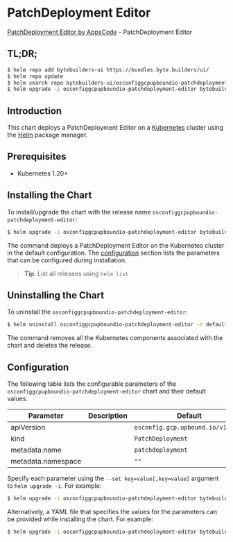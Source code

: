 # PatchDeployment Editor

[PatchDeployment Editor by AppsCode](https://byte.builders) - PatchDeployment Editor

## TL;DR;

```bash
$ helm repo add bytebuilders-ui https://bundles.byte.builders/ui/
$ helm repo update
$ helm search repo bytebuilders-ui/osconfiggcpupboundio-patchdeployment-editor --version=v0.4.18
$ helm upgrade -i osconfiggcpupboundio-patchdeployment-editor bytebuilders-ui/osconfiggcpupboundio-patchdeployment-editor -n default --create-namespace --version=v0.4.18
```

## Introduction

This chart deploys a PatchDeployment Editor on a [Kubernetes](http://kubernetes.io) cluster using the [Helm](https://helm.sh) package manager.

## Prerequisites

- Kubernetes 1.20+

## Installing the Chart

To install/upgrade the chart with the release name `osconfiggcpupboundio-patchdeployment-editor`:

```bash
$ helm upgrade -i osconfiggcpupboundio-patchdeployment-editor bytebuilders-ui/osconfiggcpupboundio-patchdeployment-editor -n default --create-namespace --version=v0.4.18
```

The command deploys a PatchDeployment Editor on the Kubernetes cluster in the default configuration. The [configuration](#configuration) section lists the parameters that can be configured during installation.

> **Tip**: List all releases using `helm list`

## Uninstalling the Chart

To uninstall the `osconfiggcpupboundio-patchdeployment-editor`:

```bash
$ helm uninstall osconfiggcpupboundio-patchdeployment-editor -n default
```

The command removes all the Kubernetes components associated with the chart and deletes the release.

## Configuration

The following table lists the configurable parameters of the `osconfiggcpupboundio-patchdeployment-editor` chart and their default values.

|     Parameter      | Description |                   Default                    |
|--------------------|-------------|----------------------------------------------|
| apiVersion         |             | <code>osconfig.gcp.upbound.io/v1beta1</code> |
| kind               |             | <code>PatchDeployment</code>                 |
| metadata.name      |             | <code>patchdeployment</code>                 |
| metadata.namespace |             | <code>""</code>                              |


Specify each parameter using the `--set key=value[,key=value]` argument to `helm upgrade -i`. For example:

```bash
$ helm upgrade -i osconfiggcpupboundio-patchdeployment-editor bytebuilders-ui/osconfiggcpupboundio-patchdeployment-editor -n default --create-namespace --version=v0.4.18 --set apiVersion=osconfig.gcp.upbound.io/v1beta1
```

Alternatively, a YAML file that specifies the values for the parameters can be provided while
installing the chart. For example:

```bash
$ helm upgrade -i osconfiggcpupboundio-patchdeployment-editor bytebuilders-ui/osconfiggcpupboundio-patchdeployment-editor -n default --create-namespace --version=v0.4.18 --values values.yaml
```
